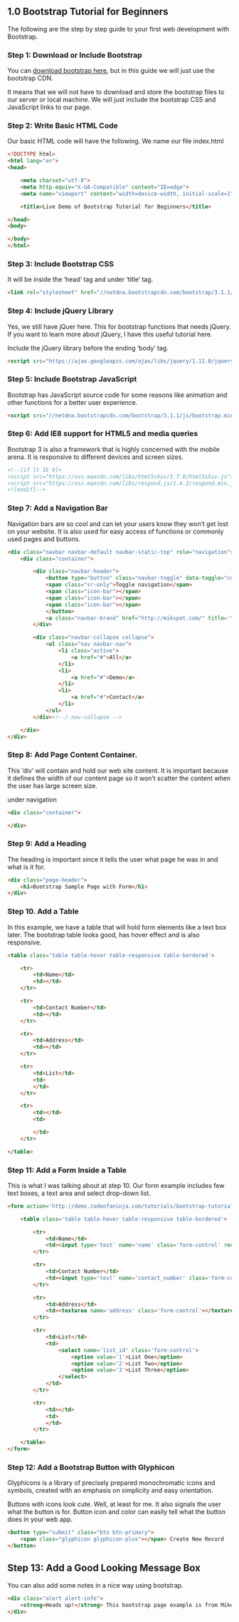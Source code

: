 ## 1.0 Bootstrap Tutorial for Beginners

The following are the step by step guide to your first web development with Bootstrap.

### Step 1: Download or Include Bootstrap

You can [download bootstrap here](http://getbootstrap.com/getting-started/#download), but in this guide we will just use the bootstrap CDN.

It means that we will not have to download and store the bootstrap files to our server or local machine. We will just include the bootstrap CSS and JavaScript links to our page.

### Step 2: Write Basic HTML Code

Our basic HTML code will have the following. We name our file index.html

```html
<!DOCTYPE html>
<html lang="en">
<head>

	<meta charset="utf-8">
	<meta http-equiv="X-UA-Compatible" content="IE=edge">
	<meta name="viewport" content="width=device-width, initial-scale=1">

	<title>Live Demo of Bootstrap Tutorial for Beginners</title>

</head>
<body>

</body>
</html>

``` 


### Step 3: Include Bootstrap CSS

It will be inside the ‘head’ tag and under ‘title’ tag.

```html
<link rel="stylesheet" href="//netdna.bootstrapcdn.com/bootstrap/3.1.1/css/bootstrap.min.css">
``` 


### Step 4: Include jQuery Library

Yes, we still have jQuer here. This for bootstrap functions that needs jQuery. If you want to learn more about jQuery, I have this <a>useful tutorial here</a>.

Include the jQuery library before the ending ‘body’ tag.

```html
<script src="https://ajax.googleapis.com/ajax/libs/jquery/1.11.0/jquery.min.js"></script>
``` 


### Step 5: Include Bootstrap JavaScript

Bootstrap has JavaScript source code for some reasons like animation and other functions for a better user experience.

```html
<script src="//netdna.bootstrapcdn.com/bootstrap/3.1.1/js/bootstrap.min.js"></script>
``` 


### Step 6: Add IE8 support for HTML5 and media queries

Bootstrap 3 is also a framework that is highly concerned with the mobile arena. It is responsive to different devices and screen sizes.

```html
<!--[if lt IE 9]>
<script src="https://oss.maxcdn.com/libs/html5shiv/3.7.0/html5shiv.js"></script>
<script src="https://oss.maxcdn.com/libs/respond.js/1.4.2/respond.min.js"></script>
<![endif]-->
``` 


### Step 7: Add a Navigation Bar

Navigation bars are so cool and can let your users know they won’t get lost on your website. It is also used for easy access of functions or commonly used pages and buttons.

```html
<div class="navbar navbar-default navbar-static-top" role="navigation">
	<div class="container">

		<div class="navbar-header">
			<button type="button" class="navbar-toggle" data-toggle="collapse" data-target=".navbar-collapse">
			<span class="sr-only">Toggle navigation</span>
			<span class="icon-bar"></span>
			<span class="icon-bar"></span>
			<span class="icon-bar"></span>
			</button>
			<a class="navbar-brand" href="http://mikspot.com/" title='Your choice, your world!'>Home</a>
		</div>

		<div class="navbar-collapse collapse">
			<ul class="nav navbar-nav">
				<li class="active">
					<a href="#">All</a>
				</li>
				<li>
					<a href="#">Demo</a>
				</li>
				<li>
					<a href="#">Contact</a>
				</li>
			</ul>
		</div><!--/.nav-collapse -->

	</div>
</div>
``` 


### Step 8: Add Page Content Container.

This ‘div’ will contain and hold our web site content. It is important because it defines the width of our content page so it won’t scatter the content when the user has large screen size.

under navigation

```html
<div class="container">

</div>
``` 


### Step 9: Add a Heading

The heading is important since it tells the user what page he was in and what is it for.

```html
<div class="page-header">
	<h1>Bootstrap Sample Page with Form</h1>
</div>
``` 


### Step 10\. Add a Table

In this example, we have a table that will hold form elements like a text box later. The bootstrap table looks good, has hover effect and is also responsive.

```html
<table class='table table-hover table-responsive table-bordered'>

	<tr>
		<td>Name</td>
		<td></td>
	</tr>

	<tr>
		<td>Contact Number</td>
		<td></td>
	</tr>

	<tr>
		<td>Address</td>
		<td></td>
	</tr>

	<tr>
		<td>List</td>
		<td>
		</td>
	</tr>

	<tr>
		<td></td>
		<td>

		</td>
	</tr>

</table>
``` 


### Step 11: Add a Form Inside a Table

This is what I was talking about at step 10\. Our form example includes few text boxes, a text area and select drop-down list.

```html
<form action='http://demo.codeofaninja.com/tutorials/bootstrap-tutorial-for-beginners/' method='post'>

	<table class='table table-hover table-responsive table-bordered'>

		<tr>
			<td>Name</td>
			<td><input type='text' name='name' class='form-control' required></td>
		</tr>

		<tr>
			<td>Contact Number</td>
			<td><input type='text' name='contact_number' class='form-control' required></td>
		</tr>

		<tr>
			<td>Address</td>
			<td><textarea name='address' class='form-control'></textarea></td>
		</tr>

		<tr>
			<td>List</td>
			<td>
				<select name='list_id' class='form-control'>
					<option value='1'>List One</option>
					<option value='2'>List Two</option>
					<option value='3'>List Three</option>
				</select>
			</td>
		</tr>

		<tr>
			<td></td>
			<td>
			</td>
		</tr>

	</table>
</form>
``` 


### Step 12: Add a Bootstrap Button with Glyphicon

Glyphicons is a library of precisely prepared monochromatic icons and symbols, created with an emphasis on simplicity and easy orientation.

Buttons with icons look cute. Well, at least for me. It also signals the user what the button is for. Button icon and color can easily tell what the button does in your web app.

```html
<button type="submit" class="btn btn-primary">
	<span class="glyphicon glyphicon-plus"></span> Create New Record
</button>
``` 


## Step 13: Add a Good Looking Message Box

You can also add some notes in a nice way using bootstrap.

```html
<div class="alert alert-info">
	<strong>Heads up!</strong> This bootstrap page example is from Mike Dalisay of <a href="http://codeofaninja.com/">codeofaninja.com</a>!
</div>
``` 
